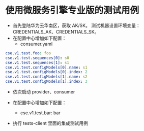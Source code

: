 # 使用微服务引擎专业版的测试用例

* 首先登陆华为云华南区，获取 AK/SK。 测试机器设置环境变量： CREDENTIALS_AK、CREDENTIALS_SK。
* 在配置中心增加如下配置：
  * consumer.yaml

```yaml
cse.v1.test.foo: foo
cse.v1.test.sequences[0]: s0
cse.v1.test.sequences[1]: s1
cse.v1.test.configModels[0].name: s1
cse.v1.test.configModels[0].index: 2
cse.v1.test.configModels[1].name: s2
cse.v1.test.configModels[1].index: 3
```

* 依次启动 provider、consumer
* 在配置中心增加如下配置：
  * cse.v1.test.bar: bar

* 执行 tests-client 里面的集成测试用例
